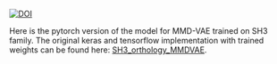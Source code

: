 [![DOI](https://zenodo.org/badge/382697652.svg)](https://zenodo.org/doi/10.5281/zenodo.12656874)


Here is the pytorch version of the model for MMD-VAE trained on SH3 family. The original keras and tensorflow implementation with trained weights can be found here: [SH3_orthology_MMDVAE](https://github.com/PraljakReps/SH3_orthology_MMDVAE).
